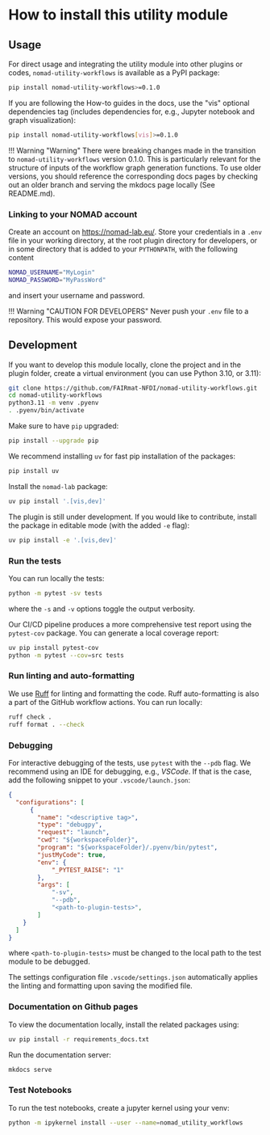 # How to install this utility module

## Usage

For direct usage and integrating the utility module into other plugins or codes, `nomad-utility-workflows` is available as a PyPI package:

```bash
pip install nomad-utility-workflows>=0.1.0
```

If you are following the How-to guides in the docs, use the "vis" optional dependencies tag (includes dependencies for, e.g., Jupyter notebook and graph visualization):

```bash
pip install nomad-utility-workflows[vis]>=0.1.0
```

!!! Warning "Warning"
    There were breaking changes made in the transition to `nomad-utility-workflows` version 0.1.0. This is particularly relevant for the structure of inputs of the workflow graph generation functions. To use older versions, you should reference the corresponding docs pages by checking out an older branch and serving the mkdocs page locally (See README.md).

### Linking to your NOMAD account
Create an account on https://nomad-lab.eu/.
Store your credentials in a `.env` file in your working directory, at the root plugin directory for developers, or in some directory that is added to your `PYTHONPATH`, with the following content
```bash
NOMAD_USERNAME="MyLogin"
NOMAD_PASSWORD="MyPassWord"
```
and insert your username and password.

!!! Warning "CAUTION FOR DEVELOPERS"
    Never push your `.env` file to a repository. This would expose your password.

## Development

If you want to develop this module locally, clone the project and in the plugin folder, create a virtual environment (you can use Python 3.10, or 3.11):
```sh
git clone https://github.com/FAIRmat-NFDI/nomad-utility-workflows.git
cd nomad-utility-workflows
python3.11 -m venv .pyenv
. .pyenv/bin/activate
```

Make sure to have `pip` upgraded:
```sh
pip install --upgrade pip
```

We recommend installing `uv` for fast pip installation of the packages:
```sh
pip install uv
```

Install the `nomad-lab` package:
```sh
uv pip install '.[vis,dev]'
```

The plugin is still under development. If you would like to contribute, install the package in editable mode (with the added `-e` flag):
```sh
uv pip install -e '.[vis,dev]'
```

### Run the tests

You can run locally the tests:
```sh
python -m pytest -sv tests
```

where the `-s` and `-v` options toggle the output verbosity.

Our CI/CD pipeline produces a more comprehensive test report using the `pytest-cov` package. You can generate a local coverage report:
```sh
uv pip install pytest-cov
python -m pytest --cov=src tests
```

### Run linting and auto-formatting

We use [Ruff](https://docs.astral.sh/ruff/) for linting and formatting the code. Ruff auto-formatting is also a part of the GitHub workflow actions. You can run locally:
```sh
ruff check .
ruff format . --check
```


### Debugging

For interactive debugging of the tests, use `pytest` with the `--pdb` flag. We recommend using an IDE for debugging, e.g., _VSCode_. If that is the case, add the following snippet to your `.vscode/launch.json`:
```json
{
  "configurations": [
      {
        "name": "<descriptive tag>",
        "type": "debugpy",
        "request": "launch",
        "cwd": "${workspaceFolder}",
        "program": "${workspaceFolder}/.pyenv/bin/pytest",
        "justMyCode": true,
        "env": {
            "_PYTEST_RAISE": "1"
        },
        "args": [
            "-sv",
            "--pdb",
            "<path-to-plugin-tests>",
        ]
    }
  ]
}
```

where `<path-to-plugin-tests>` must be changed to the local path to the test module to be debugged.

The settings configuration file `.vscode/settings.json` automatically applies the linting and formatting upon saving the modified file.


### Documentation on Github pages

To view the documentation locally, install the related packages using:
```sh
uv pip install -r requirements_docs.txt
```

Run the documentation server:
```sh
mkdocs serve
```

### Test Notebooks
To run the test notebooks, create a jupyter kernel using your venv:
```sh
python -m ipykernel install --user --name=nomad_utility_workflows
```

